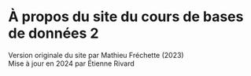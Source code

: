 # À propos du site du cours de bases de données 2


Version originale du site par Mathieu Fréchette (2023)  
Mise à jour en 2024 par Étienne Rivard  